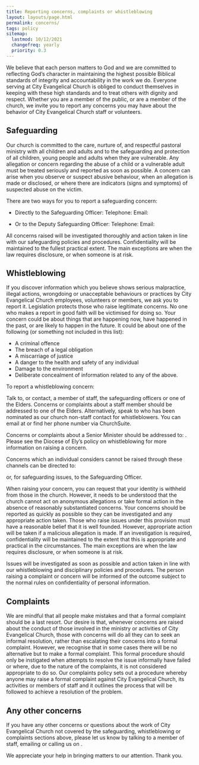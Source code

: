 ```yaml
---
title: Reporting concerns, complaints or whistleblowing
layout: layouts/page.html
permalink: concerns/
tags: policy
sitemap: 
  lastmod: 10/12/2021
  changefreq: yearly
  priority: 0.3
---
```


We believe that each person matters to God and we are committed to reflecting God’s character in maintaining the highest possible Biblical standards of integrity and accountability in the work we do. Everyone serving at City Evangelical Church is obliged to conduct themselves in keeping with these high standards and to treat others with dignity and respect. Whether you are a member of the public, or are a member of the church, we invite you to report any concerns you may have about the behavior of City Evangelical Church staff or volunteers.

## Safeguarding

Our church is committed to the care, nurture of, and respectful pastoral ministry with all children and adults and to the safeguarding and protection of all children, young people and adults when they are vulnerable. Any allegation or concern regarding the abuse of a child or a vulnerable adult must be treated seriously and reported as soon as possible. A concern can arise when you observe or suspect abusive behaviour, when an allegation is made or disclosed, or where there are indicators (signs and symptoms) of suspected abuse on the victim.

There are two ways for you to report a safeguarding concern:

- Directly to the Safeguarding Officer: 
  Telephone: 
  Email:

- Or to the Deputy Safeguarding Officer:
  Telephone:
  Email:

All concerns raised will be investigated thoroughly and action taken in line with our safeguarding policies and procedures. Confidentiality will be maintained to the fullest practical extent. The main exceptions are when the law requires disclosure, or when someone is at risk.

## Whistleblowing

If you discover information which you believe shows serious malpractice, illegal actions, wrongdoing or unacceptable behaviours or practices by City Evangelical Church employees, volunteers or members, we ask you to report it. Legislation protects those who raise legitimate concerns. No one who makes a report in good faith will be victimised for doing so. Your concern could be about things that are happening now, have happened in the past, or are likely to happen in the future. It could be about one of the following (or something not included in this list): 

- A criminal offence
- The breach of a legal obligation
- A miscarriage of justice
- A danger to the health and safety of any individual
- Damage to the environment
- Deliberate concealment of information related to any of the above.

To report a whistleblowing concern:

Talk to, or contact, a member of staff, the safeguarding officers or one of the Elders. Concerns or complaints about a staff member should be addressed to one of the Elders. Alternatively, speak to         who has been nominated as our church non-staff contact for whistleblowers. You can email     at        or find her phone number via ChurchSuite.

Concerns or complaints about a Senior Minister should be addressed to:    . Please see the Diocese of Ely’s policy on whistleblowing for more information on raising a concern.

Concerns which an individual considers cannot be raised through these channels can be directed to:

 or, for safeguarding issues, to the Safeguarding Officer.

When raising your concern, you can request that your identity is withheld from those in the church. However, it needs to be understood that the church cannot act on anonymous allegations or take formal action in the absence of reasonably substantiated concerns. Your concerns should be reported as quickly as possible so they can be investigated and any appropriate action taken. 
Those who raise issues under this provision must have a reasonable belief that it is well founded. However, appropriate action will be taken if a malicious allegation is made. If an investigation is required, confidentiality will be maintained to the extent that this is appropriate and practical in the circumstances. The main exceptions are when the law requires disclosure, or when someone is at risk.

Issues will be investigated as soon as possible and action taken in line with our whistleblowing and disciplinary policies and procedures. The person raising a complaint or concern will be informed of the outcome subject to the normal rules on confidentiality of personal information.

## Complaints 
We are mindful that all people make mistakes and that a formal complaint should be a last resort. Our desire is that, whenever concerns are raised about the conduct of those involved in the ministry or activities of City Evangelical Church, those with concerns will do all they can to seek an informal resolution, rather than escalating their concerns into a formal complaint. However, we recognise that in some cases there will be no alternative but to make a formal complaint. This formal procedure should only be instigated when attempts to resolve the issue informally have failed or where, due to the nature of the complaints, it is not considered appropriate to do so. Our complaints policy sets out a procedure whereby anyone may raise a formal complaint against City Evangelical Church, its activities or members of staff and it outlines the process that will be followed to achieve a resolution of the problem. 

## Any other concerns
If you have any other concerns or questions about the work of City Evangelical Church not covered by the safeguarding, whistleblowing or complaints sections above, please let us know by talking to a member of staff, emailing      or calling us on        .

We appreciate your help in bringing matters to our attention. Thank you.
